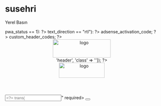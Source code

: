 # susehri
Yerel Basın

<!doctype html>
<html lang="tr"/>
<head>
<meta charset="utf-8"/>
<meta http-equiv="Content-Language" content="tr"/>
<meta http-equiv="refresh" content="180"; URL="https://yerelbasin.com.tr"/>
<meta http-equiv="cache-control" content="no-store, no-cache, must-revalidate, max-age=0"/>
<meta http-equiv="x-dns-prefetch-control" content="on"/>
<link rel="dns-prefetch preconnect" href="//dash.cloudflare.com"/>
<link rel="dns-prefetch preconnect" href="//yerelbasin.com.tr/">
<link rel="dns-prefetch preconnect" href="//yerelbasin.com.tr/turkiye"/>
<link rel="dns-prefetch preconnect" href="//www.google-analytics.com"/>
<link rel="dns-prefetch preconnect" href="//onesignal.com"/>
<link rel="dns-prefetch preconnect" href="//staticxx.facebook.com"/>
<link rel="dns-prefetch preconnect" href="//connect.facebook.net"/>
<link rel="dns-prefetch preconnect" href="//stats.g.doubleclick.net"/>
<link rel="dns-prefetch" href="//twitter.com"/>
<link rel="dns-prefetch" href="//www.facebook.com"/>
<link rel="dns-prefetch" href="//www.youtube.com"/>
<link rel="dns-prefetch" href="//www.instagram.com"/>
<link rel="dns-prefetch" href="//ilan.gov.tr"/>
<link rel="dns-prefetch" href="//www.instagram.com"/>
<link rel="dns-prefetch" href="//stackpath.bootstrapcdn.com/">
<link rel="dns-prefetch" href="//code.jquery.com"/>
<link rel="dns-prefetch" href="//oss.maxcdn.com"/>
<base href="https://yerelbasin.com.tr" target="_self"/>
<meta http-equiv="X-UA-Compatible" content="IE=edge"/>
<meta name="viewport" content="width=device-width, initial-scale=1, shrink-to-fit=no"/>
<meta name="robots" content="index,follow"/>
<meta name="format-detection" content="telephone=yes"/>
<title><?= escSls($title); ?> <?= escSls($baseSettings->site_title); ?></title>
<meta name="description" content="<?= escSls($description); ?>, Adana, Çukurova, Karaisalı, Sarıçam, Seyhan, Yüreğir, Aladağ, Ceyhan, Feke, İmamoğlu, Karataş, Kozan, Pozantı, Saimbeyli, Tufanbeyli, Yumurtalık, Adıyaman, Besni, Çelikhan, Gerger, Gölbaşı, Kahta, Samsat, Sincik, Tut, Afyon, Afyonkarahisar, Başmakçı, Bayat, Bolvadin, Çay, Çobanlar, Dazkırı, Dinar, Emirdağ, Evciler, Hocalar, İhsaniye, İscehisar, Kızılören, Sandıklı, Sinanpaşa, Sincanlı, Sultandağı, Şuhut, Ağrı, Diyadin, Doğubayazıt, Eleşkirt, Hamur, Patnos, Taşlıçay, Tutak, Amasya, Göynücek, Gümüşhacıköy, Hamamözü, Merzifon, Suluova, Taşova, Ankara, Akyurt, Altındağ, Ayaş, Bala, Çankaya, Çubuk, Elmadağ, Etimesgut, Gölbaşı, Kalecik, Kahramankazan, Keçiören, Mamak, Pursaklar, Sincan, Yenimahalle, Beypazarı, Çamlıdere, Evren, Güdül, Haymana, Kızılcahamam, Nallıhan, Polatlı, Şereflikoçhisar, Antalya, Aksu, Döşemealtı, Kepez, Konyaaltı, Muratpaşa, Akseki, Alanya, Demre, Elmalı, Finike, Gazipaşa, Gündoğmuş, İbradı, Kaş, Kemer, Korkuteli, Kumluca, Manavgat, Serik, Artvin, Ardanuç, Arhavi, Borçka, Hopa, Murgul, Şavşat, Yusufeli, Aydın, Bozdoğan, Buharkent, Çine, Germencik, İncirliova, Karacasu, Karpuzlu, Koçarlı, Köşk, Kuyucak, Kuşadası, Nazilli, Söke, Sultanhisar, Yenihisar, Didim, Yenipazar, Balıkesir, Ayvalık, Balya, Bandırma, Bigadiç, Burhaniye, Dursunbey, Edremit, Erdek, Gömeç, Gönen, Havran, İvrindi, Kepsut, Manyas, Marmara, Savaştepe, Sındırgı, Susurluk, Bilecik, Bozüyük, Gölpazarı, İnhisar, Osmaneli, Pazaryeri, Söğüt, Yenipazar, Bingöl, Adaklı, Genç, Karlıova, Kiğı, Solhan, Yayladere, Yedisu, Bitlis, Adilcevaz, Ahlat, Güroymak, Hizan, Mutki, Tatvan, Bolu, Dörtdivan, Gerede, Göynük, Kıbrıscık, Mengen, Mudurnu, Seben, Yeniçağa, Burdur, Ağlasun, Altınyayla, Bucak, Çavdır, Çeltikçi, Gölhisar, Karamanlı, Kemer, Tefenni, Yeşilova, Bursa, Osmangazi, Nilüfer, Büyükorhan, Yıldırım, Gemlik, Gürsu, Harmancık, İnegöl, İznik, Karacabey, Keles, Kestel, Mudanya, Mustafakemalpaşa, Orhaneli, Orhangazi, Yenişehir, Çanakkale, Bayramiç, Biga, Bozcaada, Çan, Eceabat, Ezine, Gelibolu, Gökçeada, Lapseki, Yenice, Çankırı, Atkaracalar, Bayramören, Çerkeş, Eldivan, Ilgaz, Kızılırmak, Korgun, Kurşunlu, Orta, Şabanözü, Yapraklı, Çorum, Alaca, Bayat, Boğazkale, Dodurga, İskilip, Kargı, Laçin, Mecitözü, Oğuzlar, Ortaköy, Osmancık, Sungurlu, Uğurludağ, Denizli, Acıpayam, Akköy, Babadağ, Baklan, Bekilli, Beyağaç, Buldan, Çal, Çameli, Çardak, Çivril, Güney, Honaz, Kale, Sarayköy, Serinhisar, Tavas, Diyarbakır, Bağlar, Sur, Kayapınar, Yenişehir, Bismil, Çermik, Çınar, Çüngüş, Dicle, Eğil, Ergani, Hani, Hazro, Kocaköy, Kulp, Lice, Silvan, Edirne, Enez, Havsa, İpsala, Keşan, Lalapaşa, Meriç, Süloğlu, Uzunköprü, Elazığ, Ağın, Alacakaya, Arıcak, Baskil, Karakoçan, Keban, Kovancılar, Maden, Palu, Sivrice, Erzincan, Çayırlı, İliç, Kemah, Kemaliye, Otlukbeli, Refahiye, Tercan, Üzümlü, Erzurum, Aziziye, Palandöken, Yakutiye, Aşkale, Çat, Hınıs, Horasan, İspir, Karaçoban, Karayazı, Köprüköy, Narman, Oltu, Olur, Pasinler, Pazaryolu, Şenkaya, Tekman, Tortum, Uzundere, Eskişehir, Alpu, Beylikova, Çifteler, Günyüzü, Han, İnönü, Mahmudiye, Mihalgazi, Mihalıçcık, Odunpazarı, Sarıcakaya, Seyitgazi, Sivrihisar, Tepebaşı, Gaziantep, Oğuzeli, Şahinbey, Şehitkâmil, Araban, İslahiye, Karkamış, Nizip, Nurdağı, Yavuzeli, Giresun, Alucra, Bulancak, Çamoluk, Çanakçı, Dereli, Doğankent, Espiye, Eynesil, Görele, Güce, Keşap, Piraziz, Şebinkarahisar, Tirebolu, Yağlıdere, Gümüşhane, Kelkit, Köse, Kürtün, Şiran, Torul, Hakkari, Çukurca, Şemdinli, Yüksekova, Hatay, Altınözü, Antakya, Belen, Dörtyol, Erzin, Hassa, İskenderun, Kırıkhan, Kumlu, Reyhanlı, Samandağ, Yayladağı, Isparta, Aksu, Atabey, Eğirdir, Gelendost, Gönen, Keçiborlu, Senirkent, Sütçüler, Şarkikaraağaç, Uluborlu, Yalvaç, Yenişarbademli, İçel, Mersin, Akdeniz, Mezitli, Toroslar, Yenişehir, Anamur, Aydıncık, Bozyazı, Çamlıyayla, Erdemli, Gülnar, Mut, Silifke, Tarsus, İstanbul, Adalar, Arnavutköy, Ataşehir, Avcılar, Bağcılar, Bahçelievler, Bakırköy, Başakşehir, Bayrampaşa, Beşiktaş, Beylikdüzü, Beyoğlu, Büyükçekmece, Beykoz, Çatalca, Çekmeköy, Esenler, Esenyurt, Eyüpsultan, Fatih, Gaziosmanpaşa, Güngören, Kadıköy, Kağıthane, Kartal, Küçükçekmece, Maltepe, Pendik, Sancaktepe, Sarıyer, Silivri, Sultanbeyli, Sultangazi, Şile, Şişli, Tuzla, Ümraniye, Üsküdar, Zeytinburnu, İzmir, Aliağa, Balçova, Bayındır, Bayraklı, Bornova, Buca, Şirinyer, Çiğli, Foça, Gaziemir, Güzelbahçe, Karabağlar, Karşıyaka, Kemalpaşa, Konak, Menderes, Menemen, Narlıdere, Seferihisar, Selçuk, Torbalı, Urla, Bergama, Beydağ, Çeşme, Dikili, Karaburun, Kınık, Kiraz, Ödemiş, Tire, Kars, Akyaka, Arpaçay, Digor, Kağızman, Sarıkamış, Selim, Susuz, Kastamonu, Abana, Ağlı, Araç, Azdavay, Bozkurt, Cide, Çatalzeytin, Daday, Devrekani, Doğanyurt, Hanönü, İhsangazi, İnebolu, Küre, Pınarbaşı, Seydiler, Şenpazar, Taşköprü, Tosya, Kayseri, Hacılar, İncesu, Kocasinan, Melikgazi, Talas, Akkışla, Bünyan, Develi, Felahiye, Özvatan, Pınarbaşı, Sarıoğlan, Sarız, Tomarza, Yahyalı, Yeşilhisar, Kırklareli, Babaeski, Demirköy, Kofçaz, Lüleburgaz, Pehlivanköy, Pınarhisar, Vize, Kırşehir, Akçakent, Akpınar, Boztepe, Çiçekdağı, Kaman, Mucur, Kocaeli, Başiskele, Çayırova, Darıca, Derince, Dilovası, Gebze, İzmit, Körfez, Gölcük, Kandıra, Karamürsel, Kartepe, Konya, Karatay, Meram, Selçuklu, Ahırlı, Akören, Akşehir, Altınekin, Beyşehir, Bozkır, Cihanbeyli, Çeltik, Çumra, Derbent, Derebucak, Doğanhisar, Emirgazi, Ereğli, Güneysınır, Hadim, Halkapınar, Hüyük, Ilgın, Kadınhanı, Karapınar, Kulu, Sarayönü, Seydişehir, Taşkent, Tuzlukçu, Yalıhüyük, Yunak, Kütahya, Altıntaş, Aslanapa, Çavdarhisar, Domaniç, Dumlupınar, Emet, Gediz, Hisarcık, Pazarlar, Simav, Şaphane, Tavşanlı, Malatya, Akçadağ, Arapgir, Arguvan, Battalgazi, Darende, Doğanşehir, Doğanyol, Hekimhan, Kale, Kuluncak, Pütürge, Yazıhan, Yeşilyurt, Manisa, Ahmetli, Akhisar, Alaşehir, Demirci, Gölmarmara, Gördes, Kırkağaç, Köprübaşı, Kula, Salihli, Sarıgöl, Saruhanlı, Selendi, Soma, Turgutlu, Maraş, Kahramanmaraş, Afşin, Andırın, Çağlayancerit, Ekinözü, Elbistan, Göksun, Nurhak, Pazarcık, Türkoğlu, Mardin, Dargeçit, Derik, Kızıltepe, Mazıdağı, Midyat, Nusaybin, Ömerli, Savur, Yeşilli, Muğla, Bodrum, Dalaman, Datça, Fethiye, Kavaklıdere, Köyceğiz, Marmaris, Milas, Ortaca, Ula, Yatağan, Muş, Bulanık, Hasköy, Korkut, Malazgirt, Varto, Nevşehir, Acıgöl, Avanos, Derinkuyu, Gülşehir, Hacıbektaş, Kozaklı, Ürgüp, Niğde, Altunhisar, Bor, Çamardı, Çiftlik, Ulukışla, Ordu, Akkuş, Aybastı, Çamaş, Çatalpınar, Çaybaşı, Fatsa, Gölköy, Gülyalı, Gürgentepe, İkizce, Kabadüz, Kabataş, Korgan, Kumru, Mesudiye, Perşembe, Ulubey, Ünye, Rize, Ardeşen, Çamlıhemşin, Çayeli, Derepazarı, Fındıklı, Güneysu, Hemşin, İkizdere, İyidere, Kalkandere, Pazar, Sakarya, Adapazarı, Akyazı, Arifiye, Erenler, Ferizli, Hendek, Karapürçek, Sapanca, Serdivan, Söğütlü, Geyve, Karasu, Kaynarca, Kocaali, Pamukova, Taraklı, Samsun, Atakum, Yenişehir, Canik, İlkadım, Tekkeköy, Alaçam, Asarcık, Ayvacık, Bafra, Çarşamba, Havza, Kavak, Ladik, Ondokuzmayıs, Salıpazarı, Terme, Vezirköprü, Yakakent, Siirt, Aydınlar, Baykan, Eruh, Kurtalan, Pervari, Şirvan, Sinop, Ayancık, Boyabat, Dikmen, Durağan, Erfelek, Gerze, Saraydüzü, Türkeli, Sivas, Akıncılar, Altınyayla, Divriği, Doğanşar, Gemerek, Gölova, Gürün, Hafik, İmranlı, Kangal, Koyulhisar, Endiryes, Enderes, Suşehri, Şarkışla, Ulaş, Yıldızeli, Zara, Tekirdağ, Çerkezköy, Çorlu, Hayrabolu, Malkara, Marmaraereğlisi, Muratlı, Saray, Şarköy, Tokat, Almus, Artova, Başçiftlik, Erbaa, Niksar, Pazar, Reşadiye, Sulusaray, Turhal, Yeşilyurt, Zile, Trabzon, Akçaabat, Araklı, Arsin, Beşikdüzü, Çarşıbaşı, Çaykara, Dernekpazarı, Düzköy, Hayrat, Köprübaşı, Maçka, Of, Sürmene, Şalpazarı, Tonya, Vakfıkebir, Yomra, Tunceli, Çemişgezek, Hozat, Mazgirt, Nazımiye, Ovacık, Pertek, Pülümür, Urfa, Şanlıurfa, Akçakale, Birecik, Bozova, Ceylanpınar, Halfeti, Harran, Hilvan, Siverek, Suruç, Viranşehir, Uşak, Banaz, Eşme, Karahallı, Sivaslı, Ulubey, Van, Bahçesaray, Başkale, Çaldıran, Çatak, Edremit, Erciş, Gevaş, Gürpınar, Muradiye, Özalp, Saray, Yozgat, Akdağmadeni, Aydıncık, Boğazlıyan, Çandır, Çayıralan, Çekerek, Kadışehri, Saraykent, Sarıkaya, Sorgun, Şefaatli, Yenifakılı, Yerköy, Zonguldak, Alaplı, Çaycuma, Devrek, Gökçebey, Karadenizereğli, Kilimli, Kozlu, Aksaray, Ağaçören, Eskil, Gülağaç, Güzelyurt, Ortaköy, Sarıyahşi, Bayburt, Aydıntepe, Demirözü, Karaman, Ayrancı, Başyayla, Ermenek, Kazımkarabekir, Sarıveliler, Kırıkkale, Bahşılı, Balışeyh, Çelebi, Delice, Karakeçili, Keskin, Sulakyurt, Yahşihan, Batman, Beşiri, Gercüş, Hasankeyf, Kozluk, Sason, Şırnak, Beytüşşebap, Cizre, Güçlükonak, İdil, Silopi, Uludere, Bartın, Amasra, Kurucaşile, Ulus, Ardahan, Çıldır, Damal, Göle, Hanak, Posof, Iğdır, Aralık, Karakoyunlu, Tuzluca, Yalova, Altınova, Armutlu, Çınarcık, Çiftlikköy, Termal, Karabük, Eflani, Eskipazar, Ovacık, Safranbolu, Yenice, Kilis, Elbeyli, Musabeyli, Polateli, Osmaniye, Bahçe, Düziçi, Hasanbeyli, Kadirli, Sumbas, Toprakkale, Düzce, Akçakoca, Cumayeri, Çilimli, Gölyaka, Gümüşova, Kaynaşlı, Yığılca"/>
<meta name="keywords" content="<?= escSls($keywords); ?>"/>
<meta id="meta-viewport" name="viewport" content="width=device-width,initial-scale=1,maximum-scale=5" />
<link rel="canonical" href="https://yerelbasin.com.tr"/>
<link rel="manifest" href="https://yerelbasin.com.tr/manifest.json">
<link rel="shortcut icon" type="image/x-icon" href="https://yerelbasin.com.tr/favicon.ico">
<link rel="apple-touch-icon" href="https://yerelbasin.com.tr/favicon.ico">
<link rel="alternate" type="application/rss+xml" href="https://yerelbasin.com.tr/rss-feeds"/>
<meta name="author" content="<?= escSls($baseSettings->application_name); ?>"/>
<meta property="og:locale" content="tr_TR"/>
<meta property="og:site_name" content="<?= escSls($baseSettings->application_name); ?>"/>
<?php if (isset($postType)): ?><meta property="og:type" content="<?= $ogType; ?>"/>
<meta property="og:title" content="<?= $ogTitle; ?>"/>
<meta property="og:description" content="<?= escSls($description); ?>"/>
<meta property="og:url" content="<?= currentFullURL(); ?>"/>
<meta property="og:image" content="<?= $ogImage; ?>"/>
<meta property="og:image:width" content="<?= $ogWidth; ?>"/>
<meta property="og:image:height" content="<?= $ogHeight; ?>"/>
<meta property="article:author" content="<?= $ogAuthor; ?>"/>
<meta property="fb:app_id" content="<?= $generalSettings->facebook_app_id; ?>"/><?php foreach ($ogTags as $tag): ?>
<meta property="article:tag" content="<?= escSls($tag->tag); ?>"/><?php endforeach; ?>
<meta property="article:published_time" content="<?= $ogPublishedTime; ?>"/>
<meta property="article:modified_time" content="<?= $ogModifiedTime; ?>"/>
<meta name="twitter:card" content="summary_large_image"/>
<meta name="twitter:site" content="@<?= escSls($baseSettings->application_name); ?>"/>
<meta name="twitter:creator" content="@<?= escSls($ogCreator); ?>"/>
<meta name="twitter:title" content="<?= escSls($post->title); ?>"/>
<meta name="twitter:description" content="<?= escSls($description); ?>"/>
<meta name="twitter:image" content="<?= $ogImage; ?>"/><?php else: ?>
<meta property="og:image" content="<?= getLogo(); ?>"/><meta property="og:image:width" content="240"/>
<meta property="og:image:height" content="90"/><meta property="og:type" content="website"/>
<meta property="og:title" content="<?= escSls($title); ?> - <?= escSls($baseSettings->site_title); ?>"/>
<meta property="og:description" content="<?= escSls($description); ?>"/>
<meta property="og:url" content="<?= currentFullURL(); ?>"/>
<meta property="fb:app_id" content="<?= $generalSettings->facebook_app_id; ?>"/>
<meta name="twitter:card" content="summary_large_image"/>
<meta name="twitter:site" content="@<?= escSls($baseSettings->application_name); ?>"/>
<meta name="twitter:title" content="<?= escSls($title); ?> - <?= escSls($baseSettings->site_title); ?>"/>
<meta name="twitter:description" content="<?= escSls($description); ?>"/>
<?php endif;
if ($generalSettings->pwa_status == 1): ?>
<meta name="apple-mobile-web-app-capable" content="yes">
<meta name="apple-mobile-web-app-status-bar-style" content="black">
<meta name="apple-mobile-web-app-title" content="<?= escSls($baseSettings->application_name); ?>">
<meta name="msapplication-TileImage" content="<?= base_url('assets/img/pwa/144x144.png'); ?>">
<meta name="apple-mobile-web-app-icon" href="https://yerelbasin.com.tr/favicon.ico">
<meta name="msapplication-TileColor" content="#2F3BA2"><link rel="manifest" href="<?= base_url('manifest.json'); ?>">
<link rel="apple-touch-icon" href="<?= base_url('assets/img/pwa/144x144.png'); ?>"><?php endif; ?>
<link rel="shortcut icon" type="image/png" href="<?= getFavicon(); ?>"/>
<link rel="canonical" href="<?= currentFullURL(); ?>"/>
<link rel="alternate" href="<?= currentFullURL(); ?>" hreflang="<?= $activeLang->language_code; ?>"/>
<?= view('partials/_fonts'); ?><link href="<?= base_url('assets/vendor/bootstrap/css/bootstrap.min.css'); ?>" rel="stylesheet"/>
<link href="<?= base_url('assets/vendor/font-icons/css/font-icon-2.0.min.css'); ?>" rel="stylesheet"/>
<link href="<?= base_url('assets/css/style-2.0.min.css'); ?>" rel="stylesheet"/>
<link href="<?= base_url('assets/css/plugins-2.0.css'); ?>" rel="stylesheet"/>
<?php if ($darkMode == true) : ?>
<link href="<?= base_url('assets/css/dark-2.0.css'); ?>" rel="stylesheet"/>
<?php endif; ?>
<script>var rtl = false;</script>
<?php if ($activeLang->text_direction == "rtl"): ?>
<link href="<?= base_url('assets/css/rtl-2.0.min.css'); ?>" rel="stylesheet"/>
<script>var rtl = true;</script>
<?php endif; ?>
<?= view('partials/_css_js_header'); ?>
<?= $generalSettings->adsense_activation_code; ?>
<?= $generalSettings->custom_header_codes; ?>
</head><body>
<header id="header">
<?= view('nav/_nav_top'); ?>
<div class="logo-banner">
<div class="container">
<div class="col-sm-12">
<div class="row">
<div class="left">
<a href="<?= langBaseUrl(); ?>">
<img src="<?= $darkMode == 1 ? getLogoFooter() : getLogo(); ?>" alt="logo" class="logo" width="190" height="60">
</a></div>
<div class="right">
<div class="pull-right">
<?= view('partials/_ad_spaces', ['adSpace' => 'header', 'class' => '']); ?>
</div></div></div></div></div></div>
<?= view('nav/_nav_main'); ?>
<div class="mobile-nav-container">
<div class="nav-mobile-header">
<div class="container-fluid">
<div class="row">
<div class="nav-mobile-header-container">
<div class="menu-icon">
<a href="javascript:void(0)" class="btn-open-mobile-nav"><i class="icon-menu"></i></a>
</div>
<div class="mobile-logo">
<a href="<?= langBaseUrl(); ?>">
<img src="<?= $darkMode == 1 ? getLogoFooter() : getLogo(); ?>" alt="logo" class="logo" width="150" height="50">
</a></div>
<div class="mobile-search">
<a class="search-icon"><i class="icon-search"></i></a>
</div></div></div></div></div></div>
</header>
<div id="overlay_bg" class="overlay-bg"></div>
<div class="mobile-nav-search">
<div class="search-form">
<form action="<?= generateURL('search'); ?>" method="get">
<input type="text" name="q" maxlength="300" pattern=".*\S+.*" class="form-control form-input" placeholder="<?= trans("placeholder_search"); ?>" required>
<button class="btn btn-default"><i class="icon-search"></i></button>
</form></div></div>
<?= view('nav/_nav_mobile'); ?>
<?= view('partials/_modals'); ?>
